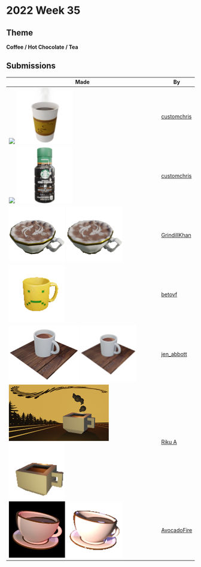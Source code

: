 # 2022 Week 35


## Theme

**Coffee / Hot Chocolate / Tea**


## Submissions

| Made | By |
|------|----|
| <img src="./customchris/CoffeeH.png" height="150" /> <img src="./customchris/Coffee.png" height="150" /> | [customchris](./customchris/) |
| <img src="./customchris/SBIcedHD.png" height="150" /> <img src="./customchris/SBIced.png" height="150" /> | [customchris](./customchris/) |
| <img src="./GrindillKhan/Weekly_Coffee_GrindillKhan.png" height="150" /> <img src="./GrindillKhan/Weekly_Coffee_GrindillKhan.gif" height="150" /> | [GrindillKhan](./GrindillKhan/) |
| <img src="./betovf/coffee-mug.gif" height="150" /> | [betovf](./betovf/) |
| <img src="./jen_abbott/hot-chocolate-jsa-sep2022.png" height="150" /> <img src="./jen_abbott/hot-chocolate-emoji-jsa-sep2022.png" height="150" /> | [jen_abbott](./jen_abbott/) |
| <img src="./RikuA/coffee.png" height="150" /> <img src="./RikuA/CoffeeGif.gif" height="150" /> | [Riku A](./RikuA/) |
| <img src="./AvocadoFire/CoffeeAvo.png" height="150" /> <img src="./AvocadoFire/CoffeeFinal.gif" height="150" /> | [AvocadoFire](./AvocadoFire/) |
